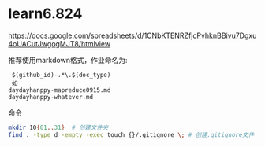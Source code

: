 # learn6.824

https://docs.google.com/spreadsheets/d/1CNbKTENRZfjcPvhknBBivu7Dgxu4oUACutJwgogMJT8/htmlview

推荐使用markdown格式，作业命名为:

```
 $(github_id)-.*\.$(doc_type)
 如
daydayhanppy-mapreduce0915.md
daydayhanppy-whatever.md
```



命令

```sh
mkdir 10{01..31}  # 创建文件夹
find . -type d -empty -exec touch {}/.gitignore \; # 创建.gitignore文件
```





